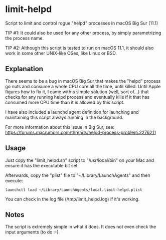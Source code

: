 # limit-helpd
Script to limit and control rogue "helpd" processes in macOS Big Sur (11.1)

TIP #1: It could also be used for any other process, by simply parametrizing the process name.

TIP #2: Although this script is tested to run on macOS 11.1, it should also work in some other UNIX-like OSes, like Linux or BSD.

## Explanation
There seems to be a bug in macOS Big Sur that makes the "helpd" process go nuts and consume a whole CPU core all the time, until killed. Until Apple figures how to fix it, I came with a simple solution (well, sort of...) that checks for any running helpd process and eventually kills if it that has consumed more CPU time than it is allowed by this script.

I have also included a launchd agent definition for launching and maintaining this script always running in the background.

For more information about this issue in Big Sur, see:
https://forums.macrumors.com/threads/helpd-process-problem.2276211

## Usage
Just copy the "limit_helpd.sh" script to "/usr/local/bin" on your Mac and ensure it has the executable bit set.

Afterwards, copy the "plist" file to "~/Library/LaunchAgents" and then execute:

`launchctl load ~/Library/LaunchAgents/local.limit-helpd.plist`

You can check in the log file (/tmp/limit_helpd.log) if it's working.

## Notes
The script is extremely simple in what it does. It does not even check the input arguments (to do :-)
